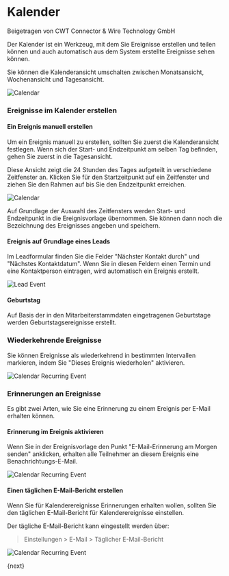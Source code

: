 # Kalender
<span class="text-muted contributed-by">Beigetragen von CWT Connector & Wire Technology GmbH</span>

Der Kalender ist ein Werkzeug, mit dem Sie Ereignisse erstellen und teilen können und auch automatisch aus dem System erstellte Ereignisse sehen können.

Sie können die Kalenderansicht umschalten zwischen Monatsansicht, Wochenansicht und Tagesansicht.

<img class="screenshot" alt="Calendar" src="{{docs_base_url}}/assets/img/collaboration-tools/calendar-1.png">

### Ereignisse im Kalender erstellen

#### Ein Ereignis manuell erstellen

Um ein Ereignis manuell zu erstellen, sollten Sie zuerst die Kalenderansicht festlegen. Wenn sich der Start- und Endzeitpunkt am selben Tag befinden, gehen Sie zuerst in die Tagesansicht.

Diese Ansicht zeigt die 24 Stunden des Tages aufgeteilt in verschiedene Zeitfenster an. Klicken Sie für den Startzeitpunkt auf ein Zeitfenster und ziehen Sie den Rahmen auf bis Sie den Endzeitpunkt erreichen.

<img class="screenshot" alt="Calendar" src="{{docs_base_url}}/assets/img/collaboration-tools/calendar-2.gif">

Auf Grundlage der Auswahl des Zeitfensters werden Start- und Endzeitpunkt in die Ereignisvorlage übernommen. Sie können dann noch die Bezeichnung des Ereignisses angeben und speichern.

#### Ereignis auf Grundlage eines Leads

Im Leadformular finden Sie die Felder "Nächster Kontakt durch" und "Nächstes Kontaktdatum". Wenn Sie in diesen Feldern einen Termin und eine Kontaktperson eintragen, wird automatisch ein Ereignis erstellt.

<img class="screenshot" alt="Lead Event" src="{{docs_base_url}}/assets/img/collaboration-tools/calendar-3.png">

#### Geburtstag

Auf Basis der in den Mitarbeiterstammdaten eingetragenen Geburtstage werden Geburtstagsereignisse erstellt.

### Wiederkehrende Ereignisse

Sie können Ereignisse als wiederkehrend in bestimmten Intervallen markieren, indem Sie "Dieses Ereignis wiederholen" aktivieren.

<img class="screenshot" alt="Calendar Recurring Event" src="{{docs_base_url}}/assets/img/collaboration-tools/calendar-4.png">

### Erinnerungen an Ereignisse

Es gibt zwei Arten, wie Sie eine Erinnerung zu einem Ereignis per E-Mail erhalten können.

#### Erinnerung im Ereignis aktivieren

Wenn Sie in der Ereignisvorlage den Punkt "E-Mail-Erinnerung am Morgen senden" anklicken, erhalten alle Teilnehmer an diesem Ereignis eine Benachrichtungs-E-Mail.

<img class="screenshot" alt="Calendar Recurring Event" src="{{docs_base_url}}/assets/img/collaboration-tools/calendar-6.png">

#### Einen täglichen E-Mail-Bericht erstellen

Wenn Sie für Kalenderereignisse Erinnerungen erhalten wollen, sollten Sie den täglichen E-Mail-Bericht für Kalenderereignisse einstellen.

Der tägliche E-Mail-Bericht kann eingestellt werden über:

> Einstellungen > E-Mail > Täglicher E-Mail-Bericht

<img class="screenshot" alt="Calendar Recurring Event" src="{{docs_base_url}}/assets/img/collaboration-tools/calender-email-digest.png">

{next}
